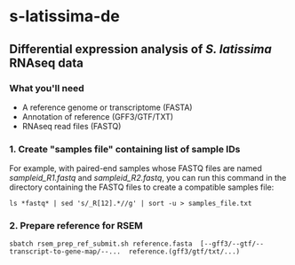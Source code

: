 # s-latissima-de
## Differential expression analysis of _S. latissima_ RNAseq data


### What you'll need
- A reference genome or transcriptome (FASTA)
- Annotation of reference (GFF3/GTF/TXT)
- RNAseq read files (FASTQ)

### 1. Create "samples file" containing list of sample IDs

For example, with paired-end samples whose FASTQ files are named 
*sampleid\_R1.fastq* and *sampleid\_R2.fastq*, you can run this
command in the directory containing the FASTQ files to create 
a compatible samples file:

`ls *fastq* | sed 's/_R[12].*//g' | sort -u > samples_file.txt`

### 2. Prepare reference for RSEM
 
`sbatch rsem_prep_ref_submit.sh reference.fasta 
[--gff3/--gtf/--transcript-to-gene-map/--... 
reference.(gff3/gtf/txt/...)`

